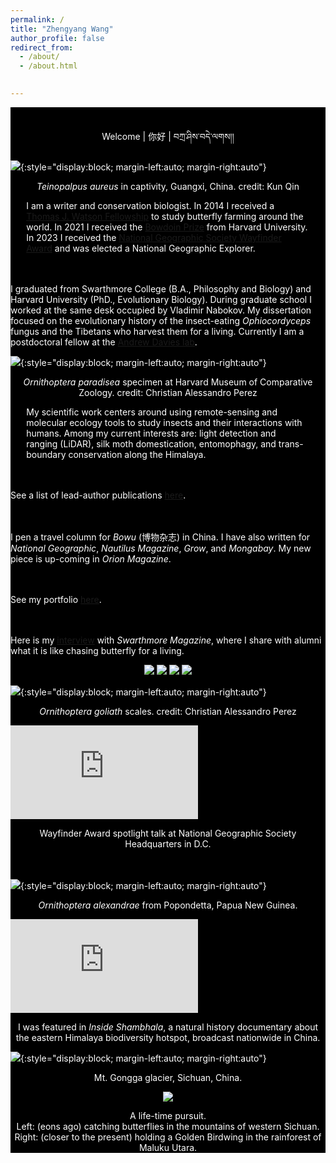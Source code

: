 ```yaml
---
permalink: /
title: "Zhengyang Wang"
author_profile: false
redirect_from: 
  - /about/
  - /about.html
  

---
```



<div class="tip" markdown="1" style="background-color: rgb(0,0,0); color:white">
<br/>


<p style="text-align: center;">
Welcome &#124; 你好 &#124; བཀྲ་ཤིས་བདེ་ལགས།།
</p>




<img src='/images/Welcome_page_1_Teinopalpus.jpg' class="center">{:style="display:block; margin-left:auto; margin-right:auto"}

<p style="text-align: center;">
<i>Teinopalpus aureus</i> in captivity, Guangxi, China. credit: Kun Qin
</p>


<p style="margin-right: 5%; margin-left:5%">
I am a writer and conservation biologist. In 2014 I received a <a href="https://en.wikipedia.org/wiki/Watson_Foundation">Thomas J. Watson Fellowship</a> to study butterfly farming around the world. In 2021 I received the <a href="https://en.wikipedia.org/wiki/Bowdoin_Prizes">Bowdoin Prize</a> from Harvard University. In 2023 I received the <a href="https://blog.nationalgeographic.org/2023/05/31/the-national-geographic-society-announces-the-2023-wayfinder-award-recipients/">National Geographic Society Wayfinder Award</a> and was elected a National Geographic Explorer.


<br><br>I graduated from Swarthmore College (B.A., Philosophy and Biology) and Harvard University (PhD., Evolutionary Biology). During graduate school I worked at the same desk occupied by Vladimir Nabokov. My dissertation focused on the evolutionary history of the insect-eating <i>Ophiocordyceps</i> fungus and the Tibetans who harvest them for a living. Currently I am a postdoctoral fellow at the <a href="https://davieslab.oeb.harvard.edu/">Andrew Davies lab</a>.
</p>

<img src='/images/Welcome_page_2_paradisea.jpg' class="center">{:style="display:block; margin-left:auto; margin-right:auto"}

<p style="text-align: center;">
<i>Ornithoptera paradisea</i> specimen at Harvard Museum of Comparative Zoology. credit: Christian Alessandro Perez
</p>

<p style="margin-right: 5%; margin-left:5%">
My scientific work centers around using remote-sensing and molecular ecology tools to study insects and their interactions with humans. Among my current interests are: light detection and ranging (LiDAR), silk moth domestication, entomophagy, and trans-boundary conservation along the Himalaya. 

<br><br>See a list of lead-author publications <a href="https://little-things-that-run-the-world.github.io/publications/">here</a>. 

<br><br>I pen a travel column for *Bowu* (博物杂志) in China. I have also written for <i>National Geographic</i>, <i>Nautilus Magazine</i>, <i>Grow</i>, and <i>Mongabay</i>. My new piece is up-coming in <i>Orion Magazine</i>. 

<br><br>See my portfolio <a href="https://little-things-that-run-the-world.github.io/portfolio/">here</a>. 

<br><br>Here is my <a href="https://magazine.swarthmore.edu/issue/fall-2022/secrets-of-the-butterfly-hunter/">interview</a> with <i>Swarthmore Magazine</i>, where I share with alumni what it is like chasing butterfly for a living.
</p>


<p style="text-align: center;">
<img src='/images/Nautilus_cover_300h.jpg'>
<img src='/images/Molecular Ecology cover.jpg'>
<img src='/images/ICD cover.jpg'>
<img src='/images/Swarthmore_cover.jpg'>
</p>



<img src='/images/Welcome_page_3_wing.jpg' class="center">{:style="display:block; margin-left:auto; margin-right:auto"}
<p style="text-align: center;">
<i>Ornithoptera goliath</i> scales. credit: Christian Alessandro Perez
</p>





<iframe style="max-height: 500px" src="https://www.youtube.com/embed/j6_yPVKT8K8?si=NsjyFxNGwygafQLa" title="YouTube video player" frameborder="0" allow="accelerometer; autoplay; clipboard-write; encrypted-media; gyroscope; picture-in-picture; web-share" allowfullscreen></iframe>


<p style="text-align: center;">
Wayfinder Award spotlight talk at National Geographic Society Headquarters in D.C.
</p>


<br>
<br>
<img src='/images/Welcome_page_4_alexandrae.jpg' class="center">{:style="display:block; margin-left:auto; margin-right:auto"}
<p style="text-align: center;">
<i>Ornithoptera alexandrae</i> from Popondetta, Papua New Guinea.
</p>




<iframe style="max-height: 600px" src="https://www.youtube.com/embed/MjmOtwZefvA?si=bzvh23RQxHV5sFdx" title="YouTube video player" frameborder="0" allow="accelerometer; autoplay; clipboard-write; encrypted-media; gyroscope; picture-in-picture; web-share" allowfullscreen></iframe>
<p style="text-align: center;">
I was featured in <i>Inside Shambhala</i>, a natural history documentary about the eastern Himalaya biodiversity hotspot, broadcast nationwide in China.
</p>


<img src='/images/Welcome_page_5_gongga.jpg' class="center">{:style="display:block; margin-left:auto; margin-right:auto"}

<p style="text-align: center;">
Mt. Gongga glacier, Sichuan, China.
</p>



<p style="text-align: center;">
<img src='/images/catching butterflies.png'>
</p>

<p style="text-align: center;">
A life-time pursuit.<br> Left: (eons ago) catching butterflies in the mountains of western Sichuan. <br> Right: (closer to the present) holding a Golden Birdwing in the rainforest of Maluku Utara.
</p>





</div>







